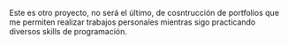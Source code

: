 Este es otro proyecto, no será el último, de cosntrucción de portfolios que me permiten realizar trabajos personales mientras sigo practicando diversos skills de programación.
